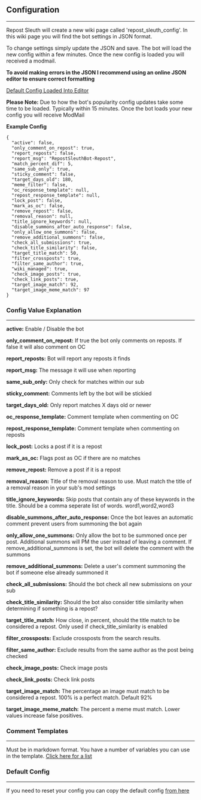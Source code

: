 ## Configuration
---
Repost Sleuth will create a new wiki page called 'repost_sleuth_config'.  In this wiki page you will find the bot settings in JSON format. 

To change settings simply update the JSON and save.  The bot will load the new config within a few minutes.  Once the new config is loaded you will received a modmail.

**To avoid making errors in the JSON I recommend using an online JSON editor to ensure correct formatting**

[Default Config Loaded Into Editor](https://jsoneditoronline.org/#left=cloud.5485ac46f0f349169a40e11f0db6a956)

**Please Note:** Due to how the bot's popularity config updates take some time to be loaded.  Typically within 15 minutes. Once the bot loads your new config you will receive ModMail 

**Example Config**

```
{
  "active": false,
  "only_comment_on_repost": true,
  "report_reposts": false,
  "report_msg": "RepostSleuthBot-Repost",
  "match_percent_dif": 5,
  "same_sub_only": true,
  "sticky_comment": false,
  "target_days_old": 180,
  "meme_filter": false,
  "oc_response_template": null,
  "repost_response_template": null,
  "lock_post": false,
  "mark_as_oc": false,
  "remove_repost": false,
  "removal_reason": null,
  "title_ignore_keywords": null,
  "disable_summons_after_auto_response": false,
  "only_allow_one_summons": false,
  "remove_additional_summons": false,
  "check_all_submissions": true,
  "check_title_similarity": false,
  "target_title_match": 50,
  "filter_crossposts": true,
  "filter_same_author": true,
  "wiki_managed": true,
  "check_image_posts": true,
  "check_link_posts": true,
  "target_image_match": 92,
  "target_image_meme_match": 97
}
```



### Config Value Explanation

---

**active:** Enable / Disable the bot

**only_comment_on_repost:** If true the bot only comments on reposts.  If false it will also comment on OC

**report_reposts:** Bot will report any reposts it finds

**report_msg:** The message it will use when reporting

**same_sub_only:** Only check for matches within our sub

**sticky_comment:** Comments left by the bot will be stickied

**target_days_old:** Only report matches X days old or newer

**oc_response_template:** Comment template when commenting on OC

**repost_response_template:** Comment template when commenting on reposts

**lock_post:** Locks a post if it is a repost

**mark_as_oc:** Flags post as OC if there are no matches

**remove_repost:** Remove a post if it is a repost

**removal_reason:** Title of the removal reason to use.  Must match the title of a removal reason in your sub's mod settings

**title_ignore_keywords:** Skip posts that contain any of these keywords in the title.  Should be a comma seperate list of words.  word1,word2,word3

**disable_summons_after_auto_response:** Once the bot leaves an automatic comment prevent users from summoning the bot again 

**only_allow_one_summons:** Only allow the bot to be summoned once per post.  Additional summons will PM the user instead of leaving a comment. If remove_additional_summons is set, the bot will delete the comment with the summons

**remove_additional_summons:** Delete a user's comment summoning the bot if someone else already summoned it

**check_all_submissions:** Should the bot check all new submissions on your sub

**check_title_similarity:** Should the bot also consider title similarity when determining if something is a repost? 

**target_title_match:** How close, in percent, should the title match to be considered a repost.  Only used if check_title_similarity is enabled

**filter_crossposts:** Exclude crossposts from the search results. 

**filter_same_author:** Exclude results from the same author as the post being checked

**check_image_posts:** Check image posts

**check_link_posts:** Check link posts

**target_image_match:** The percentage an image must match to be considered a repost.  100% is a perfect match.  Default 92%

**target_image_meme_match:** The percent a meme must match. Lower values increase false positives. 

### Comment Templates
---
Must be in markdown format.  You have a number of variables you can use in the template.  [Click here for a list](https://www.reddit.com/r/RepostSleuthBot/wiki/add-you-sub/repost-message-template)

### Default Config
---
If you need to reset your config you can copy the default config [from here](https://www.reddit.com/r/RepostSleuthBot/wiki/add-you-sub/bot-config)